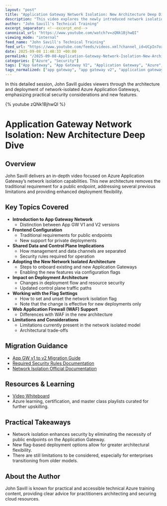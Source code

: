 ```yaml
---
layout: "post"
title: "Application Gateway Network Isolation: New Architecture Deep Dive"
description: "This video explores the newly introduced network isolation architecture for Azure Application Gateway. John Savill explains the migration from public to private endpoints, key architectural changes, control plane and data plane separation, implications for WAF, and current limitations. Viewers also get walkthroughs for V1 to V2 migration, flag settings for new deployments, and practical deployment advice tailored for Azure network administrators and architects."
author: "John Savill's Technical Training"
excerpt_separator: <!--excerpt_end-->
canonical_url: "https://www.youtube.com/watch?v=zQNk1BjhwQI"
viewing_mode: "internal"
feed_name: "John Savill's Technical Training"
feed_url: "https://www.youtube.com/feeds/videos.xml?channel_id=UCpIn7ox7j7bH_OFj7tYouOQ"
date: 2025-09-08 11:48:33 +00:00
permalink: "/2025-09-08-Application-Gateway-Network-Isolation-New-Architecture-Deep-Dive.html"
categories: ["Azure", "Security"]
tags: ["App Gateway", "App Gateway V2", "Application Gateway", "Azure", "Azure Application Gateway", "Azure Architecture", "Azure Cloud", "Azure Networking", "Azure Security", "Cloud", "Cloud Security", "Control Plane", "Deployment", "Firewall", "Load Balancing", "Microsoft", "Microsoft Azure", "Migration", "Network Isolation", "Private Endpoint", "Security", "Videos", "WAF"]
tags_normalized: ["app gateway", "app gateway v2", "application gateway", "azure", "azure application gateway", "azure architecture", "azure cloud", "azure networking", "azure security", "cloud", "cloud security", "control plane", "deployment", "firewall", "load balancing", "microsoft", "microsoft azure", "migration", "network isolation", "private endpoint", "security", "videos", "waf"]
---
```


In this detailed session, John Savill guides viewers through the architecture and deployment of network-isolated Azure Application Gateways, emphasizing practical security considerations and new features.<!--excerpt_end-->

{% youtube zQNk1BjhwQI %}

# Application Gateway Network Isolation: New Architecture Deep Dive

## Overview

John Savill delivers an in-depth video focused on Azure Application Gateway’s network isolation capabilities. This new architecture removes the traditional requirement for a public endpoint, addressing several previous limitations and providing enhanced deployment flexibility.

## Key Topics Covered

- **Introduction to App Gateway Network**
  - Distinction between App GW V1 and V2 versions
- **Frontend Configuration**
  - Traditional requirements for public endpoints
  - New support for private deployments
- **Shared Data and Control Plane Implications**
  - How management and data channels are separated
  - Security rules required for operation
- **Adopting the New Network Isolated Architecture**
  - Steps to onboard existing and new Application Gateways
  - Enabling the new features via configuration flags
- **Impact on Deployment Architecture**
  - Changes in deployment flow and resource security
  - Updated control plane traffic paths
- **Working with the Flag Settings**
  - How to set and unset the network isolation flag
  - Note that the change is effective for new deployments only
- **Web Application Firewall (WAF) Support**
  - Differences with WAF in the new architecture
- **Limitations and Considerations**
  - Limitations currently present in the network isolated model
  - Architectural trade-offs

## Migration Guidance

- [App GW v1 to v2 Migration Guide](https://learn.microsoft.com/azure/application-gateway/migrate-v1-v2)
- [Required Security Rules Documentation](https://learn.microsoft.com/azure/application-gateway/configuration-infrastructure#required-security-rules)
- [Network Isolation Official Documentation](https://learn.microsoft.com/azure/application-gateway/application-gateway-private-deployment?tabs=portal#onboard-to-the-feature)

## Resources & Learning

- [Video Whiteboard](https://github.com/johnthebrit/RandomStuff/raw/master/Whiteboards/AppGWNetworkIsolation.png)
- Azure learning, certification, and master class playlists curated for further upskilling.

## Practical Takeaways

- Network isolation enhances security by eliminating the necessity of public endpoints on the Application Gateway.
- New flag-based deployment options allow for greater architectural flexibility.
- There are still limitations to be considered, especially for enterprises transitioning from older models.

## About the Author

John Savill is known for practical and accessible technical Azure training content, providing clear advice for practitioners architecting and securing cloud resources.
